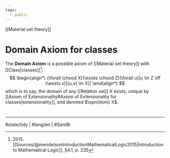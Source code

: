 ```yaml
---
tags:
  - public
---
```

[[Material set theory]]
# Domain Axiom for classes

The **Domain Axiom** is a possible axiom of [[Material set theory]] with [[Class|classes]][^2015]:
$$
\begin{align*}
(\forall \chood X)(\exists \chood Z)(\forall u)[u \in Z \iff (\exists v)[(u,v) \in X]]
\end{align*}
$$
which is to say, the domain of any [[Relation set]] $X$ exists,
unique by [[Axiom of Extensionality#Axiom of Extensionality for classes|extensionality]],
and denoted $\opn{dom} X$.

  [^2015]: 2015\. [[Sources/@mendelsonIntroductionMathematicalLogic2015|Introduction to Mathematical Logic]], §4.1, p. 235


#
---
#state/tidy | #lang/en | #SemBr
